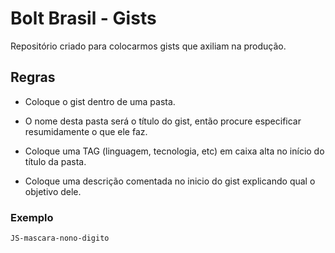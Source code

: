 Bolt Brasil - Gists
====

Repositório criado para colocarmos gists que axiliam na produção.


Regras
-------------
* Coloque o gist dentro de uma pasta.

* O nome desta pasta será o título do gist, então procure especificar resumidamente o que ele faz.

* Coloque uma TAG (linguagem, tecnologia, etc) em caixa alta no início do título da pasta.

* Coloque uma descrição comentada no inicio do gist explicando qual o objetivo dele.

### Exemplo
`JS-mascara-nono-digito`
